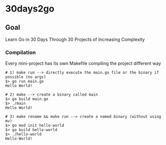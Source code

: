 # 30days2go

## Goal
Learn Go in 30 Days Through 30 Projects of Increasing Complexity

### Compilation
Every mini-project has its own Makefile compiling the project different way

```
# 1) make run --> directly execute the main.go file or the binary if possible (no args)
$> go run main.go
Hello World!

# 2) make --> create a binary called main
$> go build main.go
$> ./main
Hello World!

# 3) make rename && make run --> create a named binary (without using mv)
$> go mod init hello-world
$> go build hello-world
$> ./hello-world
Hello-World!
```
